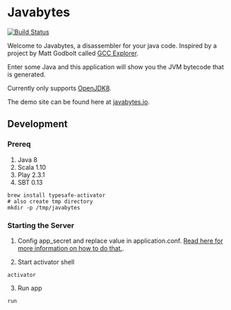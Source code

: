 Javabytes
=====================================
[![Build Status](https://travis-ci.org/jkeam/javabytes.svg?branch=master)](https://travis-ci.org/jkeam/javabytes)

Welcome to Javabytes, a disassembler for your java code. Inspired by a project by Matt Godbolt called [GCC Explorer](https://github.com/mattgodbolt/gcc-explorer).

Enter some Java and this application will show you the JVM bytecode that is generated.

Currently only supports [OpenJDK8](http://openjdk.java.net/projects/jdk8/).

The demo site can be found here at [javabytes.io](http://javabytes.io/).

## Development

### Prereq
1.  Java 8
2.  Scala 1.10
3.  Play 2.3.1
4.  SBT 0.13

  ```
  brew install typesafe-activator
  # also create tmp directory
  mkdir -p /tmp/javabytes
  ```

### Starting the Server
1.  Config app_secret and replace value in application.conf.  [Read here for more information on how to do that.](https://www.playframework.com/documentation/2.5.x/ApplicationSecret).

2.  Start activator shell

  ```
  activator
  ```
3.  Run app

  ```
  run
  ```
